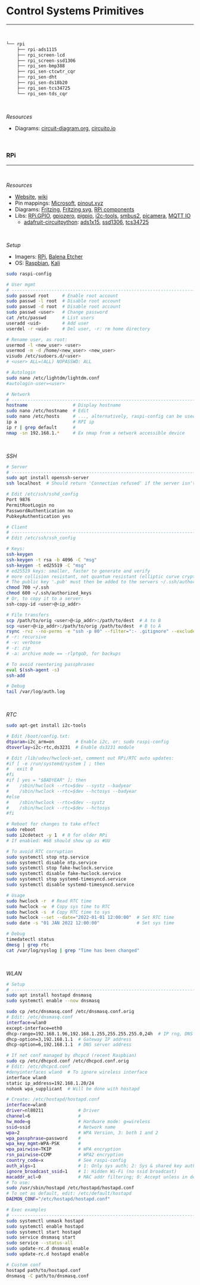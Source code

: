 # Control Systems Primitives
---

<br />

```ts
└── rpi
    ├── rpi-ads1115
    ├── rpi_screen-lcd
    ├── rpi_screen-ssd1306
    ├── rpi_sen-bmp388
    ├── rpi_sen-ctcwtr_cqr
    ├── rpi_sen-dht
    ├── rpi_sen-ds18b20
    ├── rpi_sen-tcs34725
    └── rpi_sen-tds_cqr
```

<br />

*Resources*
- Diagrams: [circuit-diagram.org](<https://www.circuit-diagram.org/editor/>), [circuito.io](<https://www.circuito.io/>)

<br />

### RPi
---

<br />

*Resources*
- [Website](<https://www.raspberrypi.org/>), [wiki](<https://en.wikipedia.org/wiki/Raspberry_Pi>)
- Pin mappings: [Microsoft](<https://docs.microsoft.com/en-us/windows/iot-core/learn-about-hardware/pinmappings/pinmappingsrpi>), [pinout.xyz](<https://pinout.xyz/>)
- Diagrams: [Fritzing](<https://github.com/fritzing/fritzing-app>), [Fritzing svg](<https://github.com/fritzing/fritzing-parts/tree/master/svg/core/breadboard>), [RPi components](<https://github.com/raspberrypilearning/components>)
- Libs: [RPi.GPIO](<https://pypi.org/project/RPi.GPIO/>), [gpiozero](<https://github.com/gpiozero/gpiozero>), [pigpio](<https://github.com/joan2937/pigpio>), [i2c-tools](<https://packages.debian.org/buster/utils/i2c-tools>), [smbus2](<https://github.com/kplindegaard/smbus2>), [picamera](<https://github.com/picamera>), [MQTT IO](<https://github.com/flyte/mqtt-io>)
  - [adafruit-circuitpython](<https://github.com/adafruit/circuitpython>): [ads1x15](<https://github.com/adafruit/Adafruit_CircuitPython_ADS1x15>), [ssd1306](<https://github.com/adafruit/Adafruit_CircuitPython_SSD1306>), [tcs34725](<https://github.com/adafruit/Adafruit_CircuitPython_TCS34725>)

<br />

*Setup*
- Imagers: [RPi](<https://www.raspberrypi.org/software/>), [Balena Etcher](<https://www.balena.io/etcher/>)
- OS: [Raspbian](<https://www.raspbian.org/>), [Kali](<https://www.kali.org/get-kali/#kali-arm>)

```sh
sudo raspi-config

# User mgmt
# -----------------------------------------------------------------------------
sudo passwd root     # Enable root account
sudo passwd -l root  # Disable root account
sudo passwd -d root  # Disable root account
sudo passwd <user>   # Change password
cat /etc/passwd      # List users
useradd <uid>        # Add user
userdel -r <uid>     # Del user, -r: rm home directory

# Rename user, as root:
usermod -l <new_user> <user>
usermod -m -d /home/<new_user> <new_user>
visudo /etc/sudoers.d/<user>
# <user> ALL=(ALL) NOPASSWD: ALL

# Autologin
sudo nano /etc/lightdm/lightdm.conf
#autologin-user=<user>

# Network
# -----------------------------------------------------------------------------
hostname                 # Display hostname
sudo nano /etc/hostname  # Edit
sudo nano /etc/hosts     # ..., alternatively, raspi-config can be used
ip a                     # RPI ip
ip r | grep default      # 
nmap -sn 192.168.1.*     # Ex nmap from a network accessible device
```

<br />

*SSH*
```sh
# Server
# -----------------------------------------------------------------------------
sudo apt install openssh-server
ssh localhost  # Should return 'Connection refused' if the server isn't running

# Edit /etc/ssh/sshd_config
Port 9876
PermitRootLogin no
PasswordAuthentication no
PubkeyAuthentication yes

# Client
# -----------------------------------------------------------------------------
# Edit /etc/ssh/ssh_config

# Keys:
ssh-keygen
ssh-keygen -t rsa -b 4096 -C "msg"
ssh-keygen -t ed25519 -C "msg"
# ed25519 keys: smaller, faster to generate and verify
# more collision resistant, not quantum resistant (elliptic curve cryptography)
# The public key '.pub' must then be added to the servers ~/.ssh/authorized_keys
chmod 700 ~/.ssh
chmod 600 ~/.ssh/authorized_keys
# Or, to copy it to a server:
ssh-copy-id <user>@<ip_addr>

# File transfers
scp /path/to/orig <user>@<ip_addr>:/path/to/dest  # A to B
scp <user>@<ip_addr>:/path/to/orig /path/to/dest  # B to A
rsync -rvz --no-perms -e "ssh -p 80" --filter=":- .gitignore" --exclude="venv/" path/to/orig <user>@<ip_addr>:path/to/dest/
# -r: recursive
# -v: verbose
# -z: zip
# -a: archive mode == -rlptgoD, for backups

# To avoid reentering passphrases
eval $(ssh-agent -s)
ssh-add

# Debug
tail /var/log/auth.log
```

<br />

*RTC*
```sh
sudo apt-get install i2c-tools

# Edit /boot/config.txt:
dtparam=i2c_arm=on        # Enable i2c, or: sudo raspi-config
dtoverlay=i2c-rtc,ds3231  # Enable ds3231 module

# Edit /lib/udev/hwclock-set, comment out RPi/RTC auto updates:
#if [ -e /run/systemd/system ] ; then 
#   exit 0
#fi
#if [ yes = "$BADYEAR" ]; then
#    /sbin/hwclock --rtc=$dev --systz --badyear
#    /sbin/hwclock --rtc=$dev --hctosys --badyear
#else
#    /sbin/hwclock --rtc=$dev --systz
#    /sbin/hwclock --rtc=$dev --hctosys
#fi

# Reboot for changes to take effect
sudo reboot
sudo i2cdetect -y 1  # 0 for older RPi
# If enabled: #68 should show up as #UU

# To avoid RTC corruption
sudo systemctl stop ntp.service
sudo systemctl disable ntp.service
sudo systemctl stop fake-hwclock.service
sudo systemctl disable fake-hwclock.service
sudo systemctl stop systemd-timesyncd.service
sudo systemctl disable systemd-timesyncd.service

# Usage
sudo hwclock -r  # Read RTC time
sudo hwclock -w  # Copy sys time to RTC
sudo hwclock -s  # Copy RTC time to sys
sudo hwclock --set --date="2022-01-01 12:00:00"  # Set RTC time
sudo date -s "01 JAN 2022 12:00:00"              # Set sys time

# Debug
timedatectl status
dmesg | grep rtc
cat /var/log/syslog | grep "Time has been changed"
```

<br />

*WLAN*
```sh
# Setup
# -----------------------------------------------------------------------------
sudo apt install hostapd dnsmasq
sudo systemctl enable --now dnsmasq

sudo cp /etc/dnsmasq.conf /etc/dnsmasq.conf.orig
# Edit: /etc/dnsmasq.conf
interface=wlan0
except-interface=eth0
dhcp-range=192.168.1.96,192.168.1.255,255.255.255.0,24h  # IP rng, DNS mask
dhcp-option=3,192.168.1.1  # Gateway IP address
dhcp-option=6,192.168.1.1  # DNS server address

# If net conf managed by dhcpcd (recent Raspbian)
sudo cp /etc/dhcpcd.conf /etc/dhcpcd.conf.orig
# Edit: /etc/dhcpcd.conf
#denyinterfaces wlan0  # To ignore wireless interface
interface wlan0
static ip_address=192.168.1.20/24
nohook wpa_supplicant  # Will be done with hostapd

# Create: /etc/hostapd/hostapd.conf
interface=wlan0
driver=nl80211             # Driver
channel=6                  # 
hw_mode=g                  # Hardware mode: g=wireless
ssid=ssid                  # Network name
wpa=2                      # WPA Version, 3: both 1 and 2
wpa_passphrase=password    # 
wpa_key_mgmt=WPA-PSK       # 
wpa_pairwise=TKIP          # WPA encryption
rsn_pairwise=CCMP          # WPA2 encryption
country_code=x             # See raspi-config
auth_algs=1                # 1: Only sys auth; 2: Sys & shared key auth
ignore_broadcast_ssid=1    # 1: Hidden Wi-Fi (no ssid broadcast)
macaddr_acl=0              # MAC addr filtering; 0: Accept unless in deny list
# To use:
sudo /usr/sbin/hostapd /etc/hostapd/hostapd.conf
# To set as default, edit: /etc/default/hostapd
DAEMON_CONF="/etc/hostapd/hostapd.conf"

# Exec examples
# -----------------------------------------------------------------------------
sudo systemctl unmask hostapd
sudo systemctl enable hostapd
sudo systemctl start hostapd
sudo service dnsmasq start
sudo service --status-all
sudo update-rc.d dnsmasq enable
sudo update-rc.d hostapd enable

# Custom conf
hostapd path/to/hostapd.conf
dnsmasq -C path/to/dnsmasq.conf
```

<br />
